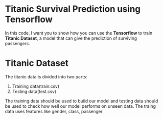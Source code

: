 # Titanic Survival Prediction using Tensorflow
In this code, I want you to show how you can use the **Tensorflow** to train **Titanic Dataset**, a model that can give the prediction of surviving passengers.

# Titanic Dataset
The titanic data is divided into two parts:
1. Training data(train.csv)
2. Testing data(test.csv)

The training data should be used to build our model and testing data should be used to check how well our model performs on unseen data. The traing data uses features like gender, class, passenger
